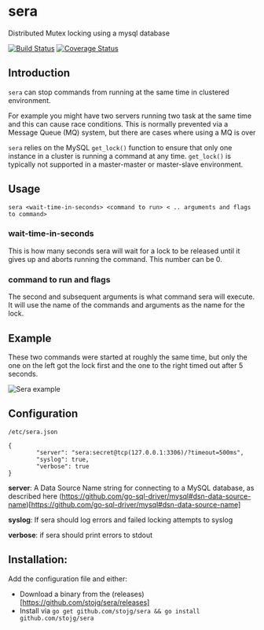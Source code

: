 # sera

Distributed Mutex locking using a mysql database

[![Build Status](https://travis-ci.org/stojg/sera.svg?branch=master)](https://travis-ci.org/stojg/sera) [![Coverage Status](https://coveralls.io/repos/stojg/sera/badge.svg?branch=master)](https://coveralls.io/r/stojg/sera?branch=master)

## Introduction

`sera` can stop commands from running at the same time in clustered environment.
  
For example you might have two servers running two task at the same time and this can cause
race conditions. This is normally prevented via a Message Queue (MQ) system, but there are
cases where using a MQ is over

`sera` relies on the MySQL `get_lock()` function to ensure that only one instance in a cluster
is running a command at any time. `get_lock()` is typically not supported in a master-master or 
master-slave environment.

## Usage

	sera <wait-time-in-seconds> <command to run> < .. arguments and flags to command>


### wait-time-in-seconds

This is how many seconds sera will wait for a lock to be released until it gives up and aborts
running the command. This number can be 0. 

### command to run and flags

The second and subsequent arguments is what command sera will execute. It will use the name of 
the commands and arguments as the name for the lock.
 
## Example

These two commands were started at roughly the same time, but only the one on the left got the lock
first and the one to the right timed out after 5 seconds.

![Sera example](https://raw.githubusercontent.com/stojg/sera/master/usage.png)


## Configuration

`/etc/sera.json`

	{
            "server": "sera:secret@tcp(127.0.0.1:3306)/?timeout=500ms",
            "syslog": true,
            "verbose": true
    }
    
**server**:  A Data Source Name string for connecting to a MySQL database, as described 
here (https://github.com/go-sql-driver/mysql#dsn-data-source-name)[https://github.com/go-sql-driver/mysql#dsn-data-source-name]

**syslog**: If sera should log errors and failed locking attempts to syslog

**verbose**: if sera should print errors to stdout


## Installation:

Add the configuration file and either:

 - Download a binary from the (releases)[https://github.com/stojg/sera/releases]
 - Install via `go get github.com/stojg/sera && go install github.com/stojg/sera`
